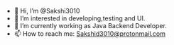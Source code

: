 - 👋 Hi, I’m @Sakshi3010
- 👀 I’m interested in developing,testing and UI.
- 🌱 I’m currently working as Java Backend Developer.
- 📫 How to reach me: Sakshid3010@protonmail.com

<!---
Sakshi3010/Sakshi3010 is a ✨ special ✨ repository because its `README.md` (this file) appears on your GitHub profile.
You can click the Preview link to take a look at your changes.
--->

